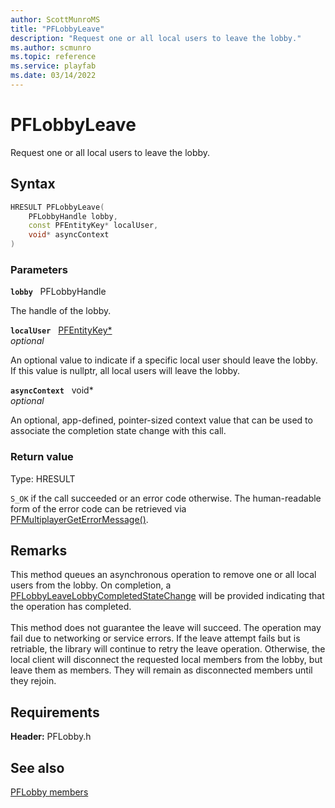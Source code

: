 ```yaml
---
author: ScottMunroMS
title: "PFLobbyLeave"
description: "Request one or all local users to leave the lobby."
ms.author: scmunro
ms.topic: reference
ms.service: playfab
ms.date: 03/14/2022
---
```


# PFLobbyLeave  

Request one or all local users to leave the lobby.  

## Syntax  
  
```cpp
HRESULT PFLobbyLeave(  
    PFLobbyHandle lobby,  
    const PFEntityKey* localUser,  
    void* asyncContext  
)  
```  
  
### Parameters  
  
**`lobby`** &nbsp; PFLobbyHandle  
  
The handle of the lobby.  
  
**`localUser`** &nbsp; [PFEntityKey*](../../pfmultiplayer/pfentitykey_clientsdk.md)  
*optional*  
  
An optional value to indicate if a specific local user should leave the lobby. If this value is nullptr, all local users will leave the lobby.  
  
**`asyncContext`** &nbsp; void*  
*optional*  
  
An optional, app-defined, pointer-sized context value that can be used to associate the completion state change with this call.  
  
  
### Return value
Type: HRESULT
  
```S_OK``` if the call succeeded or an error code otherwise. The human-readable form of the error code can be retrieved via [PFMultiplayerGetErrorMessage()](../../pfmultiplayer/functions/pfmultiplayergeterrormessage.md).
  
## Remarks  
  
This method queues an asynchronous operation to remove one or all local users from the lobby. On completion, a [PFLobbyLeaveLobbyCompletedStateChange](../structs/pflobbyleavelobbycompletedstatechange.md) will be provided indicating that the operation has completed. <br /><br /> This method does not guarantee the leave will succeed. The operation may fail due to networking or service errors. If the leave attempt fails but is retriable, the library will continue to retry the leave operation. Otherwise, the local client will disconnect the requested local members from the lobby, but leave them as members. They will remain as disconnected members until they rejoin.
  
## Requirements  
  
**Header:** PFLobby.h
  
## See also  
[PFLobby members](../pflobby_members.md)  

  
  
